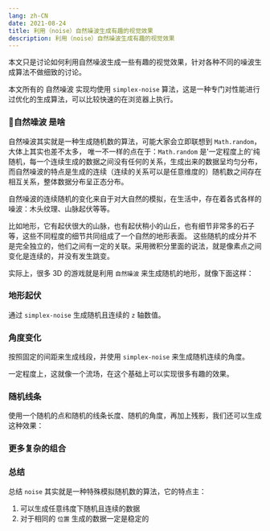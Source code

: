 ```yaml
---
lang: zh-CN
date: 2021-08-24
title: 利用（noise）自然噪波生成有趣的视觉效果
description: 利用（noise）自然噪波生成有趣的视觉效果
---
```


本文只是讨论如何利用自然噪波生成一些有趣的视觉效果，针对各种不同的噪波生成算法不做细致的讨论。

本文所有的 自然噪波 实现均使用 `simplex-noise` 算法，这是一种专门对性能进行过优化的生成算法，可以比较快速的在浏览器上执行。



### 🌲自然噪波 是啥

自然噪波其实就是一种生成随机数的算法，可能大家会立即联想到 `Math.random`，大体上其实也差不太多，
唯一不一样的点在于：`Math.random` 是'一定程度上的'纯随机，每一个连续生成的数据之间没有任何的关系，生成出来的数据呈均匀分布，
而自然噪波的特点是生成的连续（连续的关系可以是任意维度的）随机数之间存在相互关系，整体数据分布呈正态分布。

自然噪波的连续随机的变化来自于对大自然的模拟，在生活中，存在着各式各样的噪波：木头纹理、山脉起伏等等。

比如地形，它有起伏很大的山脉，也有起伏稍小的山丘，也有细节非常多的石子等，这些不同程度的细节共同组成了一个自然的地形表面。
这些随机的成分并不是完全独立的，他们之间有一定的关联。采用微积分里面的说法，就是像素点之间变化是连续的，并没有发生跳变。

实际上，很多 3D 的游戏就是利用 `自然噪波` 来生成随机的地形，就像下面这样：

### 地形起伏

通过 `simplex-noise` 生成随机且连续的 `z` 轴数值。

<noise-3d-plane-terrain />

### 角度变化

按照固定的间距来生成线段，并使用 `simplex-noise` 来生成随机连续的角度。

一定程度上，这就像一个流场，在这个基础上可以实现很多有趣的效果。

<noise-angle-field />

### 随机线条

使用一个随机的点和随机的线条长度、随机的角度，再加上残影，我们还可以生成这种效果：

<noise-line-afterimage />

### 更多复杂的组合

<apple-screen-protect />

### 总结

总结 `noise` 其实就是一种特殊模拟随机数的算法，它的特点主：

1. 可以生成任意纬度下随机且连续的数据
2. 对于相同的 `位置` 生成的数据一定是稳定的
